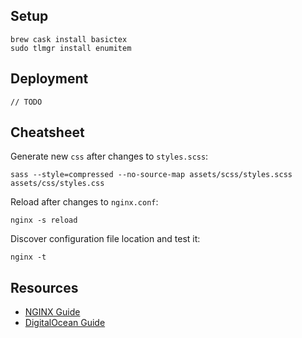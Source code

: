 ## Setup
```
brew cask install basictex
sudo tlmgr install enumitem
```

## Deployment
```
// TODO
```

## Cheatsheet
Generate new `css` after changes to `styles.scss`:
```
sass --style=compressed --no-source-map assets/scss/styles.scss assets/css/styles.css
```
Reload after changes to `nginx.conf`:
```
nginx -s reload
```
Discover configuration file location and test it:
```
nginx -t
```

## Resources
- [NGINX Guide](http://nginx.org/en/docs/beginners_guide.html)
- [DigitalOcean Guide](https://www.digitalocean.com/community/tutorials/how-to-install-nginx-on-ubuntu-18-04)
